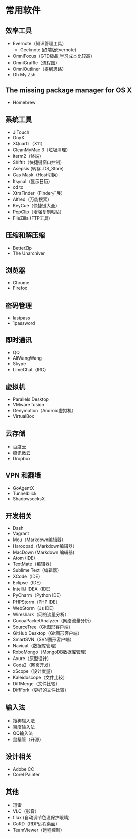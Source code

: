 # 常用软件

## 效率工具

* Evernote（知识管理工具）
    * Geeknote (终端版Evernote)
* OmniFocus（GTD极品,学习成本比较高）
* OmniGraffle（流程图）
* OmniOutliner（提纲思路）
* Oh My Zsh

## The missing package manager for OS X
* Homebrew

## 系统工具

* JiTouch
* OnyX
* XQuartz（X11）
* CleanMyMac 3（垃圾清理）
* iterm2（终端）
* ShiftIt（快捷键窗口控制）
* Asepsis (转存 .DS_Store)
* Gas Mask（Host切换）
* Itsycal（显示日历）
* cd to
* XtraFinder（Finder扩展）
* Alfred（万能搜索）
* KeyCue（快捷键大全）
* PopClip（增强复制粘贴）
* FileZilla (FTP工具)

## 压缩和解压缩

* BetterZip
* The Unarchiver

## 浏览器

* Chrome
* Firefox

## 密码管理

* lastpass
* 1password

## 即时通讯

* QQ
* AliWangWang
* Skype
* LimeChat（IRC）

## 虚拟机

* Parallels Desktop
* VMware fusion
* Genymotion（Android虚拟机）
* VirtualBox

## 云存储

* 百度云
* 腾讯微云
* Dropbox

## VPN 和翻墙

* GoAgentX
* Tunnelblick
* ShadowsocksX

## 开发相关

* Dash
* Vagrant
* Mou（Markdown编辑器）
* Haroopad（Markdown编辑器）
* MacDown (Markdown 编辑器)
* Atom (IDE)
* TextMate（编辑器）
* Sublime Text（编辑器）
* XCode（IDE）
* Eclipse（IDE）
* IntelliJ IDEA（IDE）
* PyCharm（Python IDE）
* PHPStorm（PHP IDE）
* WebStorm（Js IDE）
* Wireshark（网络流量分析）
* CocoaPacketAnalyzer（网络流量分析）
* SourceTree（Git图形客户端）
* GitHub Desktop（Git图形客户端）
* SmartSVN（SVN图形客户端）
* Navicat（数据库管理）
* RoboMongo（MongoDB数据库管理）
* Axure（原型设计）
* Coda2（网页开发）
* xScope（设计度量）
* Kaleidoscope（文件比较）
* DiffMerge（文件比较）
* DiffFork（更好的文件比较）

## 输入法

* 搜狗输入法
* 百度输入法
* QQ输入法
* 鼠鬚管（开源）

## 设计相关

* Adobe CC
* Corel Painter

## 其他

* 迅雷
* VLC（影音）
* f.lux (自动调节色温保护眼睛)
* CoRD（RDP远程桌面）
* TeamViewer（远程控制）
